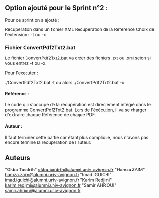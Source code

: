 
## Option ajouté pour le Sprint n°2 : 

Pour ce sprint on a ajouté : 

Récupération dans un fichier XML
Récupération de la Référence
Choix de l'extension : -t ou -x

### Fichier ConvertPdf2Txt2.bat
 
 Le fichier ConvertPdf2Txt2.bat va créer des fichiers .txt ou .xml selon si vous entrez -t ou -x.
 
 Pour l'executer : 
 
 ./ConvertPdf2Txt2.bat -t ou alors ./ConvertPdf2Txt2.bat -x

####  Référence : 
  
  Le code qui s'occupe de la récupération est directement intégré dans le programme ConvertPdf2Txt2.bat. Lors de l'éxécution, il va se charger d'extraire chaque Référence de chaque PDF.
  
#### Auteur : 

Il faut terminer cette partie car étant plus compliqué, nous n'avons pas encore terminé la récupération de l'auteur. 

## Auteurs

"Okba Taddrth" <okba.taddrth@alumni.univ-avignon.fr>
"Hamza ZAIM" <hamza.zaim@alumni.univ-avignon.fr>
"Imad IGUICHI" <imad.iguichi@alumni.univ-avignon.fr>
"Karim Redjimi" <karim.redjimi@alumni.univ-avignon.fr>
"Samir AHRIOUI" <samir.ahrioui@alumni.univ-avignon.fr>

